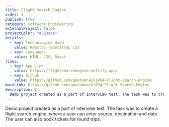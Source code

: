 ```yaml
---
title: Flight Search Engine
order: 3
publish: true
category: Software Engineering
externalProject: false
projectColor: "#323cda"
details:
  - key: Technologies Used
    value: ReactJS, Bootstrap CSS
  - key: Languages
    value: HTML, CSS, React
links:
  - key: App Link
    value: https://flightsearchengine.netlify.app/
  - key: Github
    value: https://github.com/gautamnaik1994/Flight-Search-Engine
mainLink: https://github.com/gautamnaik1994/Flight-Search-Engine
description: |
  Demo project created as a part of interview test. The task was to create a flight search engine, where a user can enter source, destination and date. The user can also book tickets for round trips.
---
```

Demo project created as a part of interview test. The task was to create a flight search engine, where a user can enter source, destination and date. The user can also book tickets for round trips.
